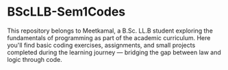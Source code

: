 # BScLLB-Sem1Codes
This repository belongs to Meetkamal, a B.Sc. LL.B student exploring the fundamentals of programming as part of the academic curriculum. Here you'll find basic coding exercises, assignments, and small projects completed during the learning journey — bridging the gap between law and logic through code.
